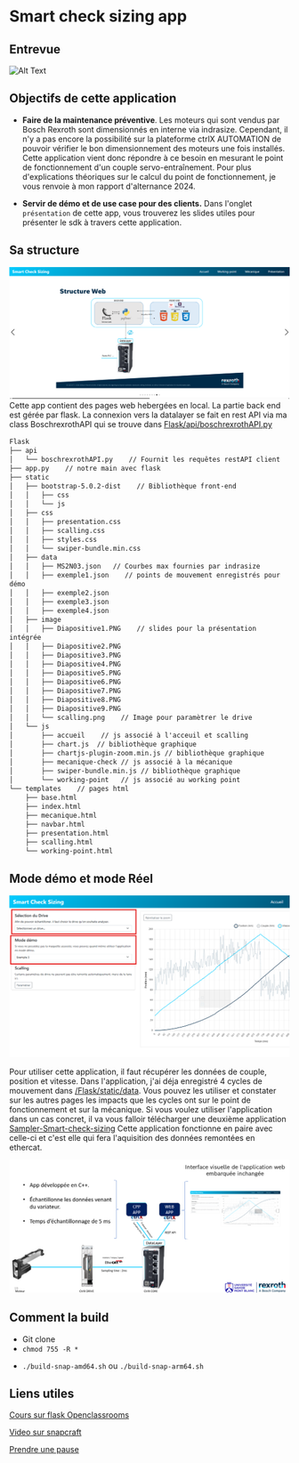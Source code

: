 # Smart check sizing app
## Entrevue
![Alt Text](ReadmePic/demo.gif)

## Objectifs de cette application 

* **Faire de la maintenance préventive**. Les moteurs qui sont vendus par Bosch Rexroth sont dimensionnés en interne via indrasize. Cependant, il n'y a pas encore la possibilité sur la plateforme ctrlX AUTOMATION de pouvoir vérifier le bon dimensionnement des moteurs une fois installés. Cette application vient donc répondre à ce besoin en mesurant le point de fonctionnement d'un couple servo-entraînement. Pour plus d'explications théoriques sur le calcul du point de fonctionnement, je vous renvoie à mon rapport d'alternance 2024.

* **Servir de démo et de use case pour des clients.** Dans l'onglet ```présentation``` de cette app, vous trouverez les slides utiles pour présenter le sdk à travers cette application.

## Sa structure 
![Alt Text](ReadmePic/presentation2.png)
Cette app contient des pages web hebergées en local. La partie back end est gérée par flask. La connexion vers la datalayer se fait en rest API via ma class BoschrexrothAPI qui se trouve dans [Flask/api/boschrexrothAPI.py](Flask/api/boschrexrothAPI.py)

```
Flask
├── api
│   └── boschrexrothAPI.py    // Fournit les requêtes restAPI client 
├── app.py    // notre main avec flask
├── static
│   ├── bootstrap-5.0.2-dist    // Bibliothèque front-end
│   │   ├── css
│   │   └── js
│   ├── css
│   │   ├── presentation.css
│   │   ├── scalling.css
│   │   ├── styles.css
│   │   └── swiper-bundle.min.css
│   ├── data
│   │   ├── MS2N03.json   // Courbes max fournies par indrasize
│   │   ├── exemple1.json    // points de mouvement enregistrés pour démo
│   │   ├── exemple2.json
│   │   ├── exemple3.json
│   │   ├── exemple4.json
│   ├── image
│   │   ├── Diapositive1.PNG    // slides pour la présentation intégrée
│   │   ├── Diapositive2.PNG
│   │   ├── Diapositive3.PNG
│   │   ├── Diapositive4.PNG
│   │   ├── Diapositive5.PNG
│   │   ├── Diapositive6.PNG
│   │   ├── Diapositive7.PNG
│   │   ├── Diapositive8.PNG
│   │   ├── Diapositive9.PNG
│   │   └── scalling.png    // Image pour paramètrer le drive
│   └── js
│       ├── accueil    // js associé à l'acceuil et scalling
│       ├── chart.js  // bibliothèque graphique
│       ├── chartjs-plugin-zoom.min.js // bibliothèque graphique
│       ├── mecanique-check // js associé à la mécanique
│       ├── swiper-bundle.min.js // bibliothèque graphique
│       └── working-point   // js associé au working point
└── templates    // pages html 
    ├── base.html
    ├── index.html
    ├── mecanique.html
    ├── navbar.html
    ├── presentation.html
    ├── scalling.html
    └── working-point.html
```
## Mode démo et mode Réel

![Alt Text](ReadmePic/modeDemo.png)

Pour utiliser cette application, il faut récupérer les données de couple, position et vitesse. Dans l'application, j'ai déja enregistré 4 cycles de mouvement dans [/Flask/static/data](Flask/static/data).
Vous pouvez les utiliser et constater sur les autres pages les impacts que les cycles ont sur le point de fonctionnement et sur la mécanique. Si vous voulez utiliser l'application dans un cas concret, il va vous falloir télécharger une deuxième application [Sampler-Smart-check-sizing](https://github.com/Felix-73/CTRLX-SDK-APP-Sampler-Smart-check-sizing) 
Cette application fonctionne en paire avec celle-ci et c'est elle qui fera l'aquisition des données remontées en ethercat.

![alt text](ReadmePic/acquisition.png)


## Comment la build 
- Git clone 
- ```chmod 755 -R *```
* ```./build-snap-amd64.sh``` ou ```./build-snap-arm64.sh```


## Liens utiles 
[Cours sur flask Openclassrooms](https://openclassrooms.com/fr/courses/4425066-concevez-un-site-avec-flask)

[Video sur snapcraft](https://www.youtube.com/watch?v=BEp_l2oUcD8)

[Prendre une pause](https://pointerpointer.com/)


